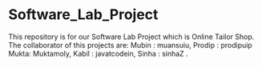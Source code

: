 # Software_Lab_Project
This repository is for our Software Lab Project which is Online Tailor Shop.
The collaborator of this projects are:
Mubin : muansuiu,
Prodip : prodipuip
Mukta: Muktamoly,
Kabil : javatcodein,
Sinha : sinhaZ . 
